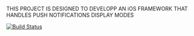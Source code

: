 THIS PROJECT IS DESIGNED TO DEVELOPP AN iOS FRAMEWORK THAT HANDLES PUSH NOTIFICATIONS DISPLAY MODES

[![Build Status](https://travis-ci.org/4AMOC-iOSFramework/ios-Framework.svg?branch=develop)](https://travis-ci.org/4AMOC-iOSFramework/ios-Framework/)
